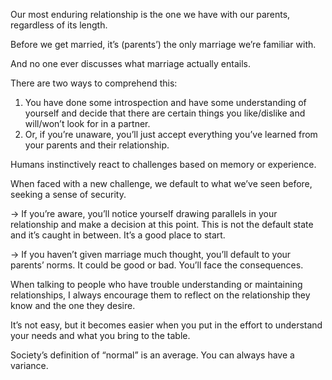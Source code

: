 Our most enduring relationship is the one we have with our parents, regardless of its length.

Before we get married, it’s (parents’) the only marriage we’re familiar with.

And no one ever discusses what marriage actually entails.

There are two ways to comprehend this:

1. You have done some introspection and have some understanding of yourself and decide that there are certain things you like/dislike and will/won’t look for in a partner.
2. Or, if you’re unaware, you’ll just accept everything you’ve learned from your parents and their relationship.

Humans instinctively react to challenges based on memory or experience.

When faced with a new challenge, we default to what we’ve seen before, seeking a sense of security.

→ If you’re aware, you’ll notice yourself drawing parallels in your relationship and make a decision at this point. This is not the default state and it’s caught in between. It’s a good place to start.

→ If you haven’t given marriage much thought, you’ll default to your parents’ norms. It could be good or bad. You’ll face the consequences.

When talking to people who have trouble understanding or maintaining relationships, I always encourage them to reflect on the relationship they know and the one they desire.

It’s not easy, but it becomes easier when you put in the effort to understand your needs and what you bring to the table.

Society’s definition of “normal” is an average. You can always have a variance.
